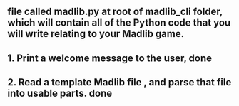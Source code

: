  ## file called madlib.py at root of madlib_cli folder, which will contain all of the Python code that you will write relating to your Madlib game.

 ## 1. Print a welcome message to the user,  done 
## 2. Read a template Madlib file , and parse that file into usable parts. done 
